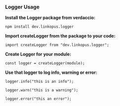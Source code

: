 ### Logger Usage

**Install the Logger package from verdaccio:**

    npm install dev.linkopus.logger

**Import createLogger from the package to your code:**

    import createLogger from "dev.linkopus.logger";

**Create Logger for your module:**

    const logger = createLogger(module);

**Use that logger to log info, warning or error:**

    logger.info("this is an info");

    logger.warn("this is a warning");

    logger.error("this an error");

    